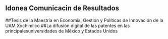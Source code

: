## Idonea Comunicacin de Resultados
##Tesis de la Maestría en Economía, Gestión y Políticas de Innovación de la UAM Xochimilco
##La difusión digital de las patentes en las principalesuniversidades de México y Estados Unidos

